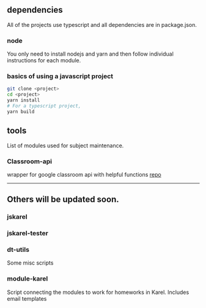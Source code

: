 ## dependencies
All of the projects use typescript and all dependencies are in package.json. 

### node
You only need to install nodejs and yarn and then follow individual instructions for each module.

### basics of using a javascript project
```sh
git clone <project>
cd <project>
yarn install
# For a typescript project, 
yarn build
```

## tools

List of modules used for subject maintenance.

### Classroom-api
wrapper for google classroom api with helpful functions [repo](https://github.com/iarigby/classroom-api/)

----
Others will be updated soon.
---
### jskarel

### jskarel-tester

### dt-utils
Some misc scripts

### module-karel
Script connecting the modules to work for homeworks in Karel. Includes email templates
